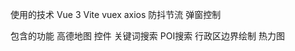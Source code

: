 使用的技术
  Vue 3 
  Vite
  vuex
  axios
  防抖节流
  弹窗控制

包含的功能
  高德地图
    控件
    关键词搜索
    POI搜索
    行政区边界绘制
    热力图



